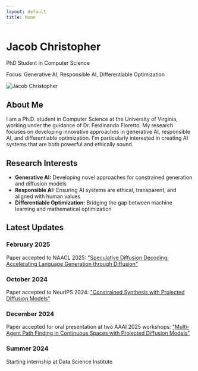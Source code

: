 ```yaml
---
layout: default
title: Home
---
```


<div class="hero">
    <div class="hero-content">
        <div class="hero-text">
            <h1>Jacob Christopher</h1>
            <p class="subtitle">PhD Student in Computer Science</p>
            <p class="focus">Focus: Generative AI, Responsible AI, Differentiable Optimization</p>
        </div>
        <div class="hero-image">
            <img src="assets/images/headshot.jpg" alt="Jacob Christopher" class="headshot">
        </div>
    </div>
</div>

<div class="section">
    <h2 class="section-title">About Me</h2>
    <p>I am a Ph.D. student in Computer Science at the University of Virginia, working under the guidance of Dr. Ferdinando Fioretto. My research focuses on developing innovative approaches in generative AI, responsible AI, and differentiable optimization. I'm particularly interested in creating AI systems that are both powerful and ethically sound.</p>
</div>

<div class="section">
    <h2 class="section-title">Research Interests</h2>
    <ul>
        <li><strong>Generative AI:</strong> Developing novel approaches for constrained generation and diffusion models</li>
        <li><strong>Responsible AI:</strong> Ensuring AI systems are ethical, transparent, and aligned with human values</li>
        <li><strong>Differentiable Optimization:</strong> Bridging the gap between machine learning and mathematical optimization</li>
    </ul>
</div>

<div class="section">
    <h2 class="section-title">Latest Updates</h2>
    <div class="updates">
        <div class="update-item">
            <h3>February 2025</h3>
            <p>Paper accepted to NAACL 2025: <a href="https://arxiv.org/abs/2408.05636" target="_blank">"Speculative Diffusion Decoding: Accelerating Language Generation through Diffusion"</a></p>
        </div>
        <div class="update-item">
            <h3>October 2024</h3>
            <p>Paper accepted to NeurIPS 2024: <a href="https://arxiv.org/abs/2402.03559" target="_blank">"Constrained Synthesis with Projected Diffusion Models"</a></p>
        </div>
        <div class="update-item">
            <h3>December 2024</h3>
            <p>Paper accepted for oral presentation at two AAAI 2025 workshops: <a href="https://arxiv.org/abs/2412.17993" target="_blank">"Multi-Agent Path Finding in Continuous Spaces with Projected Diffusion Models"</a></p>
        </div>
        <div class="update-item">
            <h3>Summer 2024</h3>
            <p>Starting internship at Data Science Institute</p>
        </div>
    </div>
</div> 